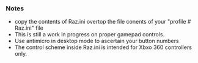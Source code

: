 ### Notes

* copy the contents of Raz.ini overtop the file conents of your "profile # Raz.ini" file
* This is still a work in progress on proper gamepad controls.
* Use antimicro in desktop mode to ascertain your button numbers
* The control scheme inside Raz.ini is intended for Xbxo 360 controllers only.
